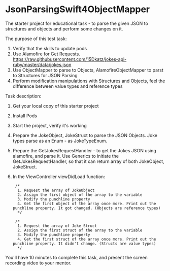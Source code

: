 # JsonParsingSwift4ObjectMapper
The starter project for educational task - to parse the given JSON to structures and objects and perform some changes on it.

The purpose of this test task:
1. Verify that the skills to update pods
2. Use Alamofire for Get Requests. https://raw.githubusercontent.com/15Dkatz/jokes-api-ruby/master/data/jokes.json
3. Use ObjectMapper to parse to Objects, AlamofireObjectMapper to parst to Structures for JSON Parsing
4. Perform modification manipulations with Structures and Objects, feel the difference between value types and reference types

Task description:
1. Get your local copy of this starter project
2. Install Pods
3. Start the project, verify it's working
4. Prepare the JokeObject, JokeStruct to parse the JSON Objects. Joke types parse as an Enum - as JokeTypeEnum. 
5. Prepare the GetJokesRequestHandler - to get the Jokes JSON using alamofire, and parse it. Use Generics to initiate the GetJokesRequestHandler, so that it can return array of both JokeObject, JokeStruct.
6. In the ViewController viewDidLoad function:

        /*
         1. Request the array of JokeObject
         2. Assign the first object of the array to the variable
         3. Modify the punchline property
         4. Get the first object of the array once more. Print out the punchline property. It got changed. (Objects are reference types)
         */
        
        /*
         1. Request the array of Joke Struct
         2. Assign the first struct of the array to the variable
         3. Modify the punchline property
         4. Get the first struct of the array once more. Print out the punchline property. It didn't change. (Structs are value types)
         */



You'll have 10 minutes to complete this task, and present the screen recording video to your mentor.

